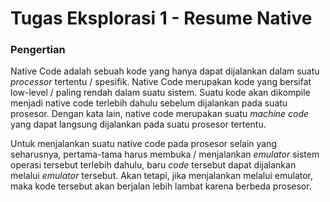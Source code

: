 # Tugas Eksplorasi 1 - Resume Native

### Pengertian

Native Code adalah sebuah kode yang hanya dapat dijalankan dalam suatu *processor* tertentu / spesifik. 
Native Code merupakan kode yang bersifat low-level / paling rendah dalam suatu sistem. Suatu kode akan dikompile menjadi native code terlebih dahulu sebelum dijalankan pada suatu prosesor. Dengan kata lain, native code merupakan suatu *machine code* yang dapat langsung dijalankan pada suatu prosesor tertentu. 

Untuk menjalankan suatu native code pada prosesor selain yang seharusnya, pertama-tama harus membuka / menjalankan *emulator* sistem operasi tersebut terlebih dahulu, baru *code* tersebut dapat dijalankan melalui *emulator* tersebut. Akan tetapi, jika menjalankan melalui emulator, maka kode tersebut akan berjalan lebih lambat karena berbeda prosesor. 


